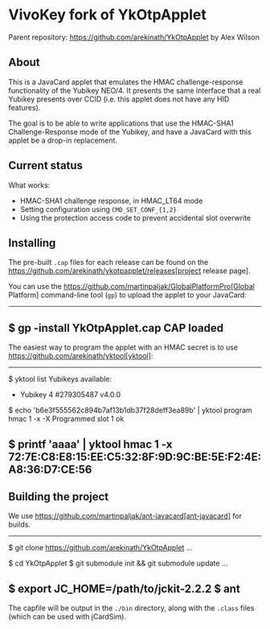 # VivoKey fork of YkOtpApplet

Parent repository: https://github.com/arekinath/YkOtpApplet by Alex Wilson
## About

This is a JavaCard applet that emulates the HMAC challenge-response
functionality of the Yubikey NEO/4. It presents the same interface that a real
Yubikey presents over CCID (i.e. this applet does not have any HID features).

The goal is to be able to write applications that use the HMAC-SHA1
Challenge-Response mode of the Yubikey, and have a JavaCard with this applet
be a drop-in replacement.

## Current status

What works:

 * HMAC-SHA1 challenge response, in HMAC_LT64 mode
 * Setting configuration using `CMD_SET_CONF_{1,2}`
 * Using the protection access code to prevent accidental slot overwrite

## Installing

The pre-built `.cap` files for each release can be found on the
https://github.com/arekinath/ykotpapplet/releases[project release page].

You can use the
https://github.com/martinpaljak/GlobalPlatformPro[Global Platform] command-line
tool (`gp`) to upload the applet to your JavaCard:

-----
$ gp -install YkOtpApplet.cap
CAP loaded
-----

The easiest way to program the applet with an HMAC secret is to use
https://github.com/arekinath/yktool[yktool]:

-----
$ yktool list
Yubikeys available:
  - Yubikey 4 #279305487 v4.0.0

$ echo 'b6e3f555562c894b7af13b1db37f28deff3ea89b' | yktool program hmac 1 -x -X
Programmed slot 1 ok

$ printf 'aaaa' | yktool hmac 1 -x
72:7E:C8:E8:15:EE:C5:32:8F:9D:9C:BE:5E:F2:4E:A8:36:D7:CE:56
-----

## Building the project

We use https://github.com/martinpaljak/ant-javacard[ant-javacard] for builds.

-----
$ git clone https://github.com/arekinath/YkOtpApplet
...

$ cd YkOtpApplet
$ git submodule init && git submodule update
...

$ export JC_HOME=/path/to/jckit-2.2.2
$ ant
-----

The capfile will be output in the `./bin` directory, along with the `.class`
files (which can be used with jCardSim).
